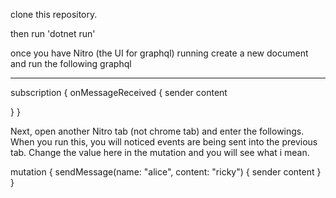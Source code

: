 clone this repository. 

then run 'dotnet run'

once you have Nitro (the UI for graphql) running create a new document and run the following graphql 

--------------------------
subscription { 
   onMessageReceived { 
    sender
    content 
    
   }
}

Next, open another Nitro tab (not chrome tab) and enter the followings. When you run this, you will noticed events are being sent into the previous tab. Change the value here in the mutation and you will see what i mean.


mutation { 
   sendMessage(name: "alice", content: "ricky")
   {
      sender
      content
   }
}







